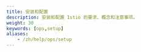 ```yaml
---
title: 安装和配置
description: 安装和配置 Istio 的要求、概念和注意事项。
weight: 30
keywords: [ops,setup]
aliases:
    - /zh/help/ops/setup
---
```

